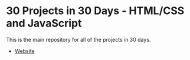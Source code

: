# 30 Projects in 30 Days - HTML/CSS and JavaScript

This is the main repository for all of the projects in 30 days.

-   [Website](https://muhd-azhar.github.io/30projects-30days/)